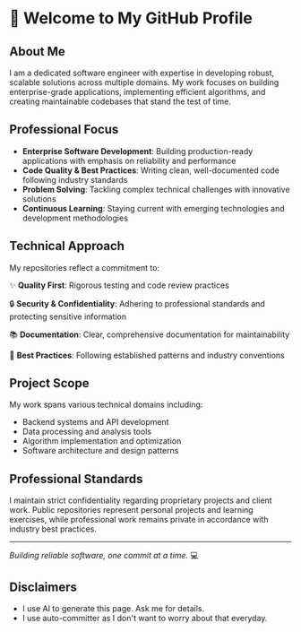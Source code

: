 # 👋 Welcome to My GitHub Profile

## About Me

I am a dedicated software engineer with expertise in developing robust, scalable solutions across multiple domains. My work focuses on building enterprise-grade applications, implementing efficient algorithms, and creating maintainable codebases that stand the test of time.

## Professional Focus

- **Enterprise Software Development**: Building production-ready applications with emphasis on reliability and performance
- **Code Quality & Best Practices**: Writing clean, well-documented code following industry standards
- **Problem Solving**: Tackling complex technical challenges with innovative solutions
- **Continuous Learning**: Staying current with emerging technologies and development methodologies

## Technical Approach

My repositories reflect a commitment to:

✨ **Quality First**: Rigorous testing and code review practices

🔒 **Security & Confidentiality**: Adhering to professional standards and protecting sensitive information

📚 **Documentation**: Clear, comprehensive documentation for maintainability

🎯 **Best Practices**: Following established patterns and industry conventions

## Project Scope

My work spans various technical domains including:

- Backend systems and API development
- Data processing and analysis tools
- Algorithm implementation and optimization
- Software architecture and design patterns

## Professional Standards

I maintain strict confidentiality regarding proprietary projects and client work. Public repositories represent personal projects and learning exercises, while professional work remains private in accordance with industry best practices.

---

*Building reliable software, one commit at a time.* 💻

## Disclaimers

- I use AI to generate this page. Ask me for details.
- I use auto-committer as I don't want to worry about that everyday.

